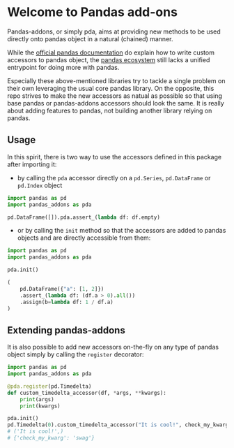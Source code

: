 # Welcome to Pandas add-ons

Pandas-addons, or simply pda, aims at providing new methods to be used directly onto pandas object in a natural (chained)
manner.

While the [official pandas documentation](https://pandas.pydata.org/pandas-docs/stable/development/extending.html) do 
explain how to write custom accessors to pandas object, the [pandas ecosystem](https://pandas.pydata.org/pandas-docs/stable/ecosystem.html#ecosystem)
still lacks a unified entrypoint for doing more with pandas.

Especially these above-mentioned libraries try to tackle a single problem on their own leveraging the usual core
pandas library. On the opposite, this repo strives to make the new accessors as natual as possible so that using
base pandas or pandas-addons accessors should look the same. It is really about adding features to pandas, not 
building another library relying on pandas.

## Usage

In this spirit, there is two way to use the accessors defined in this package after importing it:

- by calling the `pda` accessor directly on a `pd.Series`, `pd.DataFrame` or `pd.Index` object

```python
import pandas as pd
import pandas_addons as pda

pd.DataFrame([]).pda.assert_(lambda df: df.empty)
```

- or by calling the `init` method so that the accessors are added to pandas objects and are directly accessible from them:

```python
import pandas as pd
import pandas_addons as pda

pda.init()

(
    pd.DataFrame({"a": [1, 2]})
    .assert_(lambda df: (df.a > 0).all())
    .assign(b=lambda df: 1 / df.a)
)
```

## Extending pandas-addons

It is also possible to add new accessors on-the-fly on any type of pandas object simply by calling the `register`
decorator:

```python
import pandas as pd
import pandas_addons as pda

@pda.register(pd.Timedelta)
def custom_timedelta_accessor(df, *args, **kwargs):
    print(args)
    print(kwargs)

pda.init()
pd.Timedelta(0).custom_timedelta_accessor("It is cool!", check_my_kwarg="swag")
# ('It is cool!',)
# {'check_my_kwarg': 'swag'}
```

